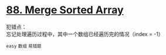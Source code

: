 # [88. Merge Sorted Array](https://leetcode.com/problems/merge-sorted-array/)

犯错点：  
忘记处理遍历过程中，其中一个数组已经遍历完的情况（index = -1）  

`easy` `数组` `易错题`